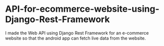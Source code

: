 # API-for-ecommerce-website-using-Django-Rest-Framework

I made the Web API using Django Rest Framework for an e-commerce website so that the android app can fetch live data from the website.
